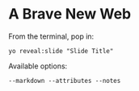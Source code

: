 
# A Brave New Web

From the terminal, pop in:

  ```yo reveal:slide "Slide Title"```

Available options:

 ```--markdown --attributes --notes```

